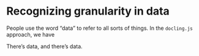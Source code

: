 # Recognizing granularity in data

People use the word “data” to refer to all sorts of things. In the `docling.js` approach, we have 

There’s data, and there’s data. 